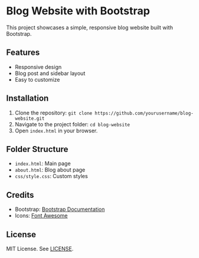 # Blog Website with Bootstrap

This project showcases a simple, responsive blog website built with Bootstrap. 

## Features
- Responsive design
- Blog post and sidebar layout
- Easy to customize

## Installation
1. Clone the repository: `git clone https://github.com/yourusername/blog-website.git`
2. Navigate to the project folder: `cd blog-website`
3. Open `index.html` in your browser.

## Folder Structure
- `index.html`: Main page
- `about.html`: Blog about page
- `css/style.css`: Custom styles
## Credits
- Bootstrap: [Bootstrap Documentation](https://getbootstrap.com/)
- Icons: [Font Awesome](https://fontawesome.com/)

## License
MIT License. See [LICENSE](LICENSE).
